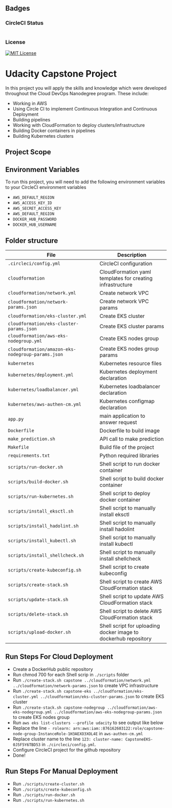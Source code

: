 ## Badges


### CircleCI Status
[![<CircleCI>](https://circleci.com/gh/Flavior1412/cloud-devops-capstone.svg?style=svg)](https://github.com/Flavior1412/cloud-devops-capstone)

### License
[![MIT License](https://img.shields.io/badge/License-MIT-green.svg)](https://choosealicense.com/licenses/mit/)

# Udacity Capstone Project

In this project you will apply the skills and knowledge which were developed throughout the Cloud DevOps Nanodegree program. These include:

* Working in AWS
* Using Circle CI to implement Continuous Integration and Continuous Deployment
* Building pipelines
* Working with CloudFormation to deploy clusters/infrastructure
* Building Docker containers in pipelines
* Building Kubernetes clusters

## Project Scope

## Environment Variables

To run this project, you will need to add the following environment variables to your CircleCI environment variables

* `AWS_DEFAULT_REGION`
* `AWS_ACCESS_KEY_ID`
* `AWS_SECRET_ACCESS_KEY`
* `AWS_DEFAULT_REGION`
* `DOCKER_HUB_PASSWORD`
* `DOCKER_HUB_USERNAME`

## Folder structure

| File | Description |
| ---- | ----------- |
| `.circleci/config.yml` | CircleCI configuration |
| `cloudformation` | CloudFormation yaml templates for creating infrastructure |
| `cloudformation/network.yml` | Create network VPC |
| `cloudformation/network-params.json` | Create network VPC params |
| `cloudformation/eks-cluster.yml` | Create EKS cluster |
| `cloudformation/eks-cluster-params.json` | Create EKS cluster params |
| `cloudformation/aws-eks-nodegroup.yml` | Create EKS nodes group |
| `cloudformation/amazon-eks-nodegroup-params.json` | Create EKS nodes group params |
| `kubernetes` | Kubernetes resource files |
| `kubernetes/deployment.yml` | Kubernetes deployment declaration |
| `kubernetes/loadbalancer.yml` | Kubernetes loadbalancer declaration |
| `kubernetes/aws-authen-cm.yml` | Kubernetes configmap declaration |
| `app.py` | main application to answer request |
| `Dockerfile` | Dockerfile to build image|
| `make_prediction.sh` | API call to make prediction |
| `Makefile` | Build file of the project |
| `requirements.txt` | Python required libraries |
| `scripts/run-docker.sh` | Shell script to run docker container |
| `scripts/build-docker.sh` | Shell script to build docker container |
| `scripts/run-kubernetes.sh` | Shell script to deploy docker container |
| `scripts/install_eksctl.sh` | Shell script to manually install eksctl |
| `scripts/install_hadolint.sh` | Shell script to manually install hadolint |
| `scripts/install_kubectl.sh` | Shell script to manually install kubectl |
| `scripts/install_shellcheck.sh` | Shell script to manually install shellcheck |
| `scripts/create-kubeconfig.sh` | Shell script to create kubeconfig |
| `scripts/create-stack.sh` | Shell script to create AWS CloudFormation stack|
| `scripts/update-stack.sh` | Shell script to update AWS CloudFormation stack|
| `scripts/delete-stack.sh` | Shell script to delete AWS CloudFormation stack|
| `scripts/upload-docker.sh` | Shell script for uploading docker image to dockerhub repository |

## Run Steps For Cloud Deployment
* Create a DockerHub public repository
* Run chmod 700 for each Shell scrip in `./scripts` folder
* Run `./create-stack.sh capstone ../cloudformation/network.yml ../cloudformation/network-params.json` to create VPC infrastructure
* Run `./create-stack.sh capstone-eks ../cloudformation/eks-cluster.yml ../cloudformation/eks-cluster-params.json` to create EKS cluster
* Run `./create-stack.sh capstone-nodegroup ../cloudformation/aws-eks-nodegroup.yml ../cloudformation/aws-eks-nodegroup-params.json` to create EKS nodes group
* Run `aws eks list-clusters --profile udacity` to see output like below
* Replace the line `- rolearn: arn:aws:iam::876162603122:role/capstone-node-group-InstanceRole-1H3AEXO3XOL4E` in `aws-authen-cm.yml`
* Replace cluster name to the line `123: cluster-name: CapstoneEKS-0J5F5Y6TBD53` in `./circleci/config.yml`.
* Configure CircleCI project for the github repository
* Done!

## Run Steps For Manual Deployment
* Run `./scripts/create-cluster.sh`
* Run `./scripts/create-kubeconfig.sh`
* Run `./scripts/run-docker.sh`
* Run `./scripts/run-kubernetes.sh`


